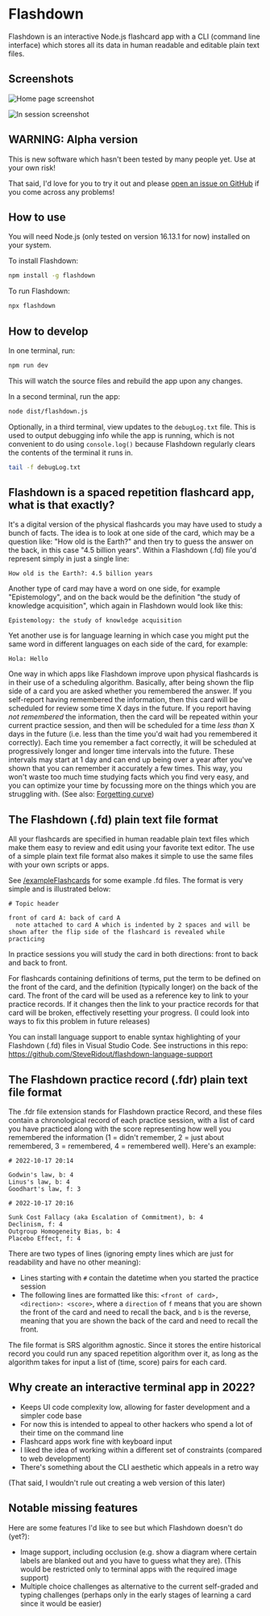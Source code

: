 # Flashdown

Flashdown is an interactive Node.js flashcard app with a CLI (command line interface) which stores all its data in human readable and editable plain text files.

## Screenshots

![Home page screenshot](https://github.com/SteveRidout/flashdown/blob/master/docs/images/screenshotHome.png)

![In session screenshot](https://github.com/SteveRidout/flashdown/blob/master/docs/images/screenshotSession.png)

## WARNING: Alpha version

This is new software which hasn't been tested by many people yet. Use at your own risk!

That said, I'd love for you to try it out and please [open an issue on GitHub](https://github.com/SteveRidout/flashdown/issues) if you come across any problems!

## How to use

You will need Node.js (only tested on version 16.13.1 for now) installed on your system.

To install Flashdown:

```sh
npm install -g flashdown
```

To run Flashdown:

```sh
npx flashdown
```

## How to develop

In one terminal, run:

```sh
npm run dev
```

This will watch the source files and rebuild the app upon any changes.

In a second terminal, run the app:

```sh
node dist/flashdown.js
```

Optionally, in a third terminal, view updates to the `debugLog.txt` file. This is used to output debugging info while the app is running, which is not convenient to do using `console.log()` because Flashdown regularly clears the contents of the terminal it runs in.

```sh
tail -f debugLog.txt
```

## Flashdown is a spaced repetition flashcard app, what is that exactly?

It's a digital version of the physical flashcards you may have used to study a bunch of facts. The idea is to look at one side of the card, which may be a question like: "How old is the Earth?" and then try to guess the answer on the back, in this case "4.5 billion years". Within a Flashdown (.fd) file you'd represent simply in just a single line:

```fd
How old is the Earth?: 4.5 billion years
```

Another type of card may have a word on one side, for example "Epistemology", and on the back would be the definition "the study of knowledge acquisition", which again in Flashdown would look like this:

```fd
Epistemology: the study of knowledge acquisition
```

Yet another use is for language learning in which case you might put the same word in different languages on each side of the card, for example:

```fd
Hola: Hello
```

One way in which apps like Flashdown improve upon physical flashcards is in their use of a scheduling algorithm. Basically, after being shown the flip side of a card you are asked whether you remembered the answer. If you self-report having remembered the information, then this card will be scheduled for review some time X days in the future. If you report having _not remembered_ the information, then the card will be repeated within your current practice session, and then will be scheduled for a time _less than_ X days in the future (i.e. less than the time you'd wait had you remembered it correctly). Each time you remember a fact correctly, it will be scheduled at progressively longer and longer time intervals into the future. These intervals may start at 1 day and can end up being over a year after you've shown that you can remember it accurately a few times. This way, you won't waste too much time studying facts which you find very easy, and you can optimize your time by focussing more on the things which you are struggling with. (See also: [Forgetting curve](https://en.wikipedia.org/wiki/Forgetting_curve))

## The Flashdown (.fd) plain text file format

All your flashcards are specified in human readable plain text files which make them easy to review and edit using your favorite text editor. The use of a simple plain text file format also makes it simple to use the same files with your own scripts or apps.

See [/exampleFlashcards](/exampleFlashcards) for some example .fd files. The format is very simple and is illustrated below:

```fd
# Topic header

front of card A: back of card A
  note attached to card A which is indented by 2 spaces and will be shown after the flip side of the flashcard is revealed while practicing
```

In practice sessions you will study the card in both directions: front to back and back to front.

For flashcards containing definitions of terms, put the term to be defined on the front of the card, and the definition (typically longer) on the back of the card. The front of the card will be used as a reference key to link to your practice records. If it changes then the link to your practice records for that card will be broken, effectively resetting your progress. (I could look into ways to fix this problem in future releases)

You can install language support to enable syntax highlighting of your Flashdown (.fd) files in Visual Studio Code. See instructions in this repo: https://github.com/SteveRidout/flashdown-language-support

## The Flashdown practice record (.fdr) plain text file format

The .fdr file extension stands for Flashdown practice Record, and these files contain a chronological record of each practice session, with a list of card you have practiced along with the score representing how well you remembered the information (1 = didn't remember, 2 = just about remembered, 3 = remembered, 4 = remembered well). Here's an example:

```fd
# 2022-10-17 20:14

Godwin's law, b: 4
Linus's law, b: 4
Goodhart's law, f: 3

# 2022-10-17 20:16

Sunk Cost Fallacy (aka Escalation of Commitment), b: 4
Declinism, f: 4
Outgroup Homogeneity Bias, b: 4
Placebo Effect, f: 4
```

There are two types of lines (ignoring empty lines which are just for readability and have no other meaning):

- Lines starting with `#` contain the datetime when you started the practice session
- The following lines are formatted like this: `<front of card>, <direction>: <score>`, where a `direction` of `f` means that you are shown the front of the card and need to recall the back, and `b` is the reverse, meaning that you are shown the back of the card and need to recall the front.

The file format is SRS algorithm agnostic. Since it stores the entire historical record you could run any spaced repetition algorithm over it, as long as the algorithm takes for input a list of (time, score) pairs for each card.

## Why create an interactive terminal app in 2022?

- Keeps UI code complexity low, allowing for faster development and a simpler code base
- For now this is intended to appeal to other hackers who spend a lot of their time on the command line
- Flashcard apps work fine with keyboard input
- I liked the idea of working within a different set of constraints (compared to web development)
- There's something about the CLI aesthetic which appeals in a retro way

(That said, I wouldn't rule out creating a web version of this later)

## Notable missing features

Here are some features I'd like to see but which Flashdown doesn't do (yet?):

- Image support, including occlusion (e.g. show a diagram where certain labels are blanked out and you have to guess what they are). (This would be restricted only to terminal apps with the required image support)
- Multiple choice challenges as alternative to the current self-graded and typing challenges (perhaps only in the early stages of learning a card since it would be easier)

